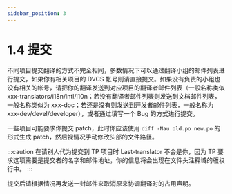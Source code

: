 ```yaml
---
sidebar_position: 3
---
```


# 1.4 提交

不同项目提交翻译的方式不完全相同，多数情况下可以通过翻译小组的邮件列表进行提交，如果你有相关项目的 DVCS 帐号则请直接提交。如果没有负责的小组也没有相关的帐号，请把你的翻译发送到对应项目的翻译者邮件列表（一般名称类似 xxx-translators/i18n/intl/l10n；若没有翻译者邮件列表则发送到文档邮件列表，一般名称类似为 xxx-doc；若还是没有则发送到开发者邮件列表，一般名称为 xxx-dev/devel/developer），或者通过填写一个 Bug 的方式进行提交。

一些项目可能要求你提交 patch，此时你应该使用 `diff -Nau old.po new.po` 的形式生成 patch，然后视情况手动修改头部的文件路径。

:::caution
在请别人代为提交到 TP 项目时 Last-translator 不会是你，因为 TP 要求这项需要是提交者的名字和邮件地址，你的信息将会出现在文件头注释域的版权行中。
:::

提交后请根据情况再发送一封邮件来取消原来协调翻译时的占用声明。
